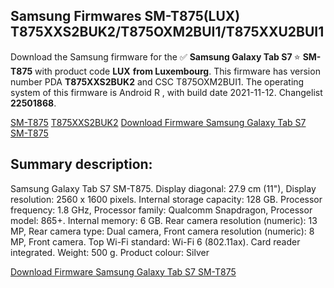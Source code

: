 <h2>Samsung Firmwares SM-T875(LUX) T875XXS2BUK2/T875OXM2BUI1/T875XXU2BUI1</h2>
Download the Samsung firmware for the ✅ <strong>Samsung Galaxy Tab S7 </strong> ⭐ <strong>SM-T875</strong> with product code <strong>LUX</strong> <strong> from Luxembourg</strong>. This firmware has version number PDA <strong>T875XXS2BUK2</strong> and CSC T875OXM2BUI1. The operating system of this firmware is Android R , with build date 2021-11-12. Changelist <strong>22501868</strong>.


[SM-T875](https://samfirm.shop/samsung/model/SM-T875)
[T875XXS2BUK2](https://samfirm.shop/samsung/pda/T875XXS2BUK2)
[Download Firmware Samsung Galaxy Tab S7 SM-T875](https://samfirm.shop/samsung/firmware/474212)
<h2>Summary description:</h2>
<p>Samsung Galaxy Tab S7 SM-T875. Display diagonal: 27.9 cm (11"), Display resolution: 2560 x 1600 pixels. Internal storage capacity: 128 GB. Processor frequency: 1.8 GHz, Processor family: Qualcomm Snapdragon, Processor model: 865+. Internal memory: 6 GB. Rear camera resolution (numeric): 13 MP, Rear camera type: Dual camera, Front camera resolution (numeric): 8 MP, Front camera. Top Wi-Fi standard: Wi-Fi 6 (802.11ax). Card reader integrated. Weight: 500 g. Product colour: Silver</p>


[Download Firmware Samsung Galaxy Tab S7 SM-T875](https://samfirm.shop/samsung/firmware/474212)
